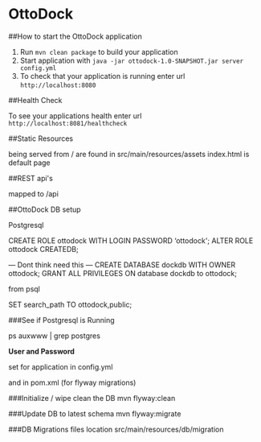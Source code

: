 # OttoDock

##How to start the OttoDock application


1. Run `mvn clean package` to build your application
1. Start application with `java -jar ottodock-1.0-SNAPSHOT.jar server config.yml`
1. To check that your application is running enter url `http://localhost:8080`

##Health Check

To see your applications health enter url `http://localhost:8081/healthcheck`


##Static Resources 

being served from / are found in src/main/resources/assets
index.html is default page

##REST api's

mapped to /api


##OttoDock DB setup

Postgresql 

CREATE ROLE ottodock WITH LOGIN PASSWORD ‘ottodock';
ALTER ROLE ottodock CREATEDB; 

— Dont think need this — CREATE DATABASE dockdb WITH OWNER ottodock;
GRANT ALL PRIVILEGES ON database dockdb to ottodock;

from psql

SET search_path TO ottodock,public;


###See if Postgresql is Running

ps auxwww | grep postgres

**User and Password**

set for application in config.yml

and in pom.xml (for flyway migrations)

###Initialize / wipe clean the DB
mvn flyway:clean

###Update DB to latest schema
mvn flyway:migrate

###DB Migrations files location
src/main/resources/db/migration


